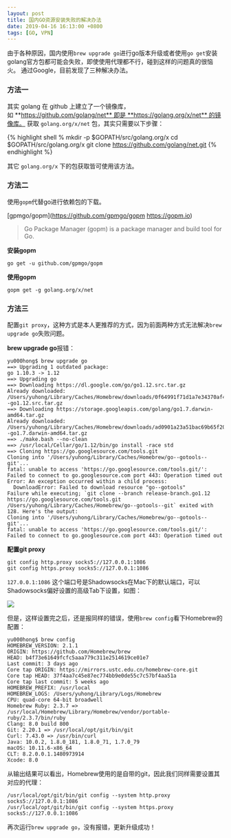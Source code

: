 ```yaml
---
layout: post
title: 国内GO资源安装失败的解决办法
date: 2019-04-16 16:13:00 +0800
tags: [GO, VPN]
---
```


由于各种原因，国内使用`brew upgrade go`进行go版本升级或者使用`go get`安装golang官方包都可能会失败，即使使用代理都不行，碰到这样的问题真的很恼火。
通过Google，目前发现了三种解决办法。

<!-- more -->

### 方法一

其实 golang 在 github 上建立了一个镜像库，如 **https://github.com/golang/net** 即是 **https://golang.org/x/net** 的镜像库。
获取 `golang.org/x/net` 包，其实只需要以下步骤：

{% highlight shell %
mkdir -p $GOPATH/src/golang.org/x
cd $GOPATH/src/golang.org/x
git clone https://github.com/golang/net.git
{% endhighlight %}

其它 `golang.org/x` 下的包获取皆可使用该方法。

### 方法二

使用`gopm`代替go进行依赖包的下载。

[gpmgo/gopm](https://github.com/gpmgo/gopm 
https://gopm.io)


> Go Package Manager (gopm) is a package manager and build tool for Go.

**安装gopm**

```
go get -u github.com/gpmgo/gopm
```

**使用gopm**

```
gopm get -g golang.org/x/net
```

### 方法三

配置`git proxy`，这种方式是本人更推荐的方式，因为前面两种方式无法解决`brew upgrade go`失败问题。

**brew upgrade go**报错：

```
yu000hong$ brew upgrade go
==> Upgrading 1 outdated package:
go 1.10.3 -> 1.12
==> Upgrading go
==> Downloading https://dl.google.com/go/go1.12.src.tar.gz
Already downloaded: /Users/yuhong/Library/Caches/Homebrew/downloads/0f64991f71d1a7e34370af429189d0a6757948abf4f26cd18f4bd450f59b34dc--go1.12.src.tar.gz
==> Downloading https://storage.googleapis.com/golang/go1.7.darwin-amd64.tar.gz
Already downloaded: /Users/yuhong/Library/Caches/Homebrew/downloads/ad0901a23a51bac69b65f20bbc8e3fe998bc87a3be91d0859ef27bd1fe537709--go1.7.darwin-amd64.tar.gz
==> ./make.bash --no-clean
==> /usr/local/Cellar/go/1.12/bin/go install -race std
==> Cloning https://go.googlesource.com/tools.git
Cloning into '/Users/yuhong/Library/Caches/Homebrew/go--gotools--git'...
fatal: unable to access 'https://go.googlesource.com/tools.git/': Failed to connect to go.googlesource.com port 443: Operation timed out
Error: An exception occurred within a child process:
  DownloadError: Failed to download resource "go--gotools"
Failure while executing; `git clone --branch release-branch.go1.12 https://go.googlesource.com/tools.git /Users/yuhong/Library/Caches/Homebrew/go--gotools--git` exited with 128. Here's the output:
Cloning into '/Users/yuhong/Library/Caches/Homebrew/go--gotools--git'...
fatal: unable to access 'https://go.googlesource.com/tools.git/': Failed to connect to go.googlesource.com port 443: Operation timed out
```

**配置git proxy**

```
git config http.proxy socks5://127.0.0.1:1086
git config https.proxy socks5://127.0.0.1:1086
```

`127.0.0.1:1086` 这个端口号是Shadowsocks在Mac下的默认端口，可以Shadowsocks偏好设置的高级Tab下设置，如图：

![](/static/img/201904/shadowsocks-setting.png)

但是，这样设置完之后，还是报同样的错误，使用`brew config`看下Homebrew的配置：

```
yu000hong$ brew config
HOMEBREW_VERSION: 2.1.1
ORIGIN: https://github.com/Homebrew/brew
HEAD: b4f73e61649fcfc5aaa779c311e2514619ce01e7
Last commit: 3 days ago
Core tap ORIGIN: https://mirrors.ustc.edu.cn/homebrew-core.git
Core tap HEAD: 37f4aa7c45e87ec774bb9e0de55c7c57bf4aa51a
Core tap last commit: 5 weeks ago
HOMEBREW_PREFIX: /usr/local
HOMEBREW_LOGS: /Users/yuhong/Library/Logs/Homebrew
CPU: quad-core 64-bit broadwell
Homebrew Ruby: 2.3.7 => /usr/local/Homebrew/Library/Homebrew/vendor/portable-ruby/2.3.7/bin/ruby
Clang: 8.0 build 800
Git: 2.20.1 => /usr/local/opt/git/bin/git
Curl: 7.43.0 => /usr/bin/curl
Java: 10.0.2, 1.8.0_181, 1.8.0_71, 1.7.0_79
macOS: 10.11.6-x86_64
CLT: 8.2.0.0.1.1480973914
Xcode: 8.0
```

从输出结果可以看出，Homebrew使用的是自带的git，因此我们同样需要设置其对应的代理：

```
/usr/local/opt/git/bin/git config --system http.proxy socks5://127.0.0.1:1086
/usr/local/opt/git/bin/git config --system https.proxy socks5://127.0.0.1:1086
```

再次运行`brew upgrade go`，没有报错，更新升级成功！



